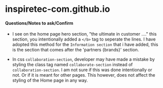 # inspiretec-com.github.io

#### Questions/Notes to ask/Confirm
- I see on the home page hero section, "the ultimate in customer ...." this section, you intentionally added a `</b>` tag to seperate the lines. I have adopted this method for the `Information section` that i have added, this is the section that comes after the 'partners {brands}' section.

- In css `collaboration-section`, developer may have made a mistake by styling the class tag named `collaborate-section` instead of `collaboration-section`. I am not sure if this was done intentionally or not. Or if it is meant for other pages. This however, does not affect the styling of the Home page in any way.
